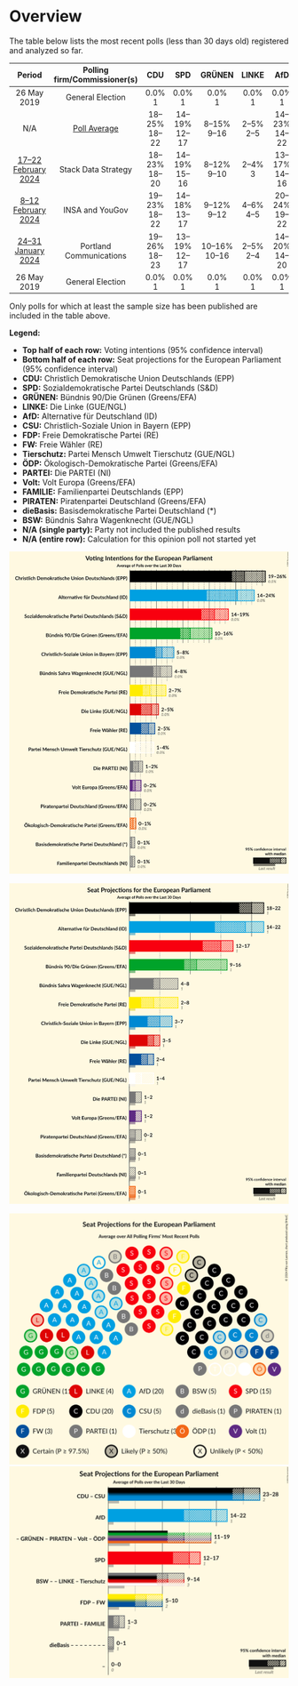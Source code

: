 # Overview

The table below lists the most recent polls (less than 30 days old) registered and analyzed so far.

| Period     | Polling firm/Commissioner(s) | CDU | SPD | GRÜNEN | LINKE | AfD | CSU | FDP | FW | Tierschutz | ÖDP | PARTEI | Volt | FAMILIE | PIRATEN | dieBasis | BSW |
|:----------:|:----------------------------:|:--:|:--:|:--:|:--:|:--:|:--:|:--:|:--:|:--:|:--:|:--:|:--:|:--:|:--:|:--:|:--:|
| 26 May 2019 | General Election | 0.0% <br> 1 | 0.0% <br> 1 | 0.0% <br> 1 | 0.0% <br> 1 | 0.0% <br> 1 | 0.0% <br> 1 | 0.0% <br> 1 | 0.0% <br> 1 | 0.0% <br> 1 | 0.0% <br> 1 | 0.0% <br> 1 | 0.0% <br> 1 | 0.0% <br> 1 | 0.0% <br> 1 | 0.0% <br> 1 | 0.0% <br> 1 |
| N/A | [Poll Average](average.html) | 18–25% <br> 18–22 | 14–19% <br> 12–17 | 8–15% <br> 9–16 | 2–5% <br> 2–5 | 14–23% <br> 14–22 | 4–8% <br> 3–7 | 2–7% <br> 2–6 | 2–5% <br> 2–4 | 1–4% <br> 1–5 | 0–1% <br> 0–1 | 1–4% <br> 1–3 | 0–2% <br> 0–2 | 0–1% <br> 0–1 | 0–2% <br> 0–2 | 0–1% <br> 0–1 | 5–11% <br> 4–8 |
| [17–22 February 2024](2024-02-22-StackDataStrategy.html) | Stack Data Strategy | 18–23% <br> 18–20 | 14–19% <br> 15–16 | 8–12% <br> 9–10 | 2–4% <br> 3 | 13–17% <br> 14–16 | 4–7% <br> 5–6 | 5–8% <br> 5–6 | 3–6% <br> 4 | 2–4% <br> 3 | 0–1% <br> 0–1 | 2–4% <br> 3 | 1–2% <br> 1 | 0–1% <br> 0–1 | 1–2% <br> 1 | 0–1% <br> 0 | 8–11% <br> 8–9 |
| [8–12 February 2024](2024-02-12-INSAandYouGov.html) | INSA and YouGov | 19–23% <br> 18–22 | 14–18% <br> 13–17 | 9–12% <br> 9–12 | 4–6% <br> 4–5 | 20–24% <br> 19–22 | 5–7% <br> 4–7 | 2–4% <br> 2–4 | 3–5% <br> 3–5 | 1–2% <br> 1–2 | 0–1% <br> 0–1 | 1–2% <br> 1–3 | 1% <br> 0–1 | 0–1% <br> 0–1 | 0–1% <br> 0–1 | 0–1% <br> 0–1 | 5–7% <br> 4–6 |
| [24–31 January 2024](2024-01-31-PortlandCommunications.html) | Portland Communications | 19–26% <br> 18–23 | 13–19% <br> 12–17 | 10–16% <br> 10–16 | 2–5% <br> 2–4 | 14–20% <br> 14–20 | 5–9% <br> 3–7 | 4–7% <br> 4–8 | 2–5% <br> 2–4 | 2–5% <br> 2–5 | 0–1% <br> 0–1 | 1–2% <br> 1–2 | 1–2% <br> 0–2 | 0–1% <br> 0–1 | 1–2% <br> 1–2 | 0–1% <br> 0–1 | 4–8% <br> 4–8 |
| 26 May 2019 | General Election | 0.0% <br> 1 | 0.0% <br> 1 | 0.0% <br> 1 | 0.0% <br> 1 | 0.0% <br> 1 | 0.0% <br> 1 | 0.0% <br> 1 | 0.0% <br> 1 | 0.0% <br> 1 | 0.0% <br> 1 | 0.0% <br> 1 | 0.0% <br> 1 | 0.0% <br> 1 | 0.0% <br> 1 | 0.0% <br> 1 | 0.0% <br> 1 |

Only polls for which at least the sample size has been published are included in the table above.

**Legend:**
+ **Top half of each row:** Voting intentions (95% confidence interval)
+ **Bottom half of each row:** Seat projections for the European Parliament (95% confidence interval)
+ **CDU:** Christlich Demokratische Union Deutschlands (EPP)
+ **SPD:** Sozialdemokratische Partei Deutschlands (S&D)
+ **GRÜNEN:** Bündnis 90/Die Grünen (Greens/EFA)
+ **LINKE:** Die Linke (GUE/NGL)
+ **AfD:** Alternative für Deutschland (ID)
+ **CSU:** Christlich-Soziale Union in Bayern (EPP)
+ **FDP:** Freie Demokratische Partei (RE)
+ **FW:** Freie Wähler (RE)
+ **Tierschutz:** Partei Mensch Umwelt Tierschutz (GUE/NGL)
+ **ÖDP:** Ökologisch-Demokratische Partei (Greens/EFA)
+ **PARTEI:** Die PARTEI (NI)
+ **Volt:** Volt Europa (Greens/EFA)
+ **FAMILIE:** Familienpartei Deutschlands (EPP)
+ **PIRATEN:** Piratenpartei Deutschland (Greens/EFA)
+ **dieBasis:** Basisdemokratische Partei Deutschland (*)
+ **BSW:** Bündnis Sahra Wagenknecht (GUE/NGL)
+ **N/A (single party):** Party not included the published results
+ **N/A (entire row):** Calculation for this opinion poll not started yet


![Graph with voting intentions not yet produced](average.png "Voting Intentions")

![Graph with seats not yet produced](average-seats.png "Seats")

![Graph with seating plan not yet produced](average-seating-plan.png "Seating Plan")
![Graph with coalitions seats not yet produced](average-coalitions-seats.png "Coalitions Seats")
